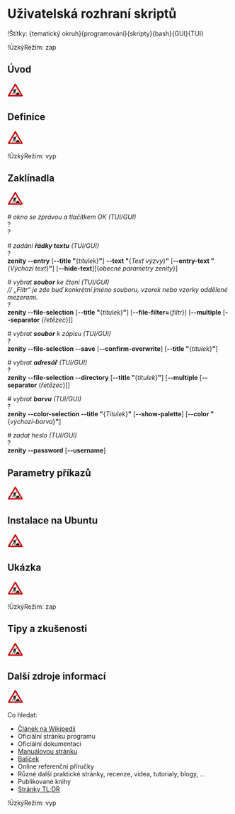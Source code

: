 <!--

Linux Kniha kouzel, kapitola Uživatelská rozhraní skriptů
Copyright (c) 2019 Singularis <singularis@volny.cz>

Toto dílo je dílem svobodné kultury; můžete ho šířit a modifikovat pod
podmínkami licence Creative Commons Attribution-ShareAlike 4.0 International
vydané neziskovou organizací Creative Commons. Text licence je přiložený
k tomuto projektu nebo ho můžete najít na webové adrese:

https://creativecommons.org/licenses/by-sa/4.0/

-->
<!--
Poznámky:

⊨
-->

# Uživatelská rozhraní skriptů

!Štítky: {tematický okruh}{programování}{skripty}{bash}{GUI}{TUI}

!ÚzkýRežim: zap

## Úvod
<!--
- Vymezte, co je předmětem této kapitoly.
- Obecně popište základní principy, na kterých fungují používané nástroje.
- Uveďte, co kapitola nepokrývá, ačkoliv by to čtenář mohl očekávat.
-->
![ve výstavbě](../obrazky/ve-vystavbe.png)

## Definice
<!--
- Uveďte výčet specifických pojmů pro použití v této kapitole a tyto pojmy definujte co nejprecizněji.
-->
![ve výstavbě](../obrazky/ve-vystavbe.png)

!ÚzkýRežim: vyp

## Zaklínadla
<!--
- Rozdělte na podsekce a naplňte „zaklínadly“.
-->
![ve výstavbě](../obrazky/ve-vystavbe.png)

*# okno se zprávou a tlačítkem OK (TUI/GUI)*<br>
?<br>
?

*# zadání **řádky textu** (TUI/GUI)*<br>
?<br>
**zenity \-\-entry** [**\-\-title "**{*titulek*}**"**] **\-\-text "**{*Text výzvy*}**"** [**\-\-entry-text "**{*Výchozí text*}**"**] <nic>[**\-\-hide-text**]<nic>[{*obecné parametry zenity*}]

*# vybrat **soubor** ke čtení (TUI/GUI)*<br>
*// „Filtr“ je zde buď konkrétní jméno souboru, vzorek nebo vzorky oddělené mezerami.*<br>
?<br>
**zenity \-\-file-selection** [**\-\-title "**{*titulek*}**"**] <nic>[**\-\-file-filter=**{*filtr*}] <nic>[**\-\-multiple** [**\-\-separator** {*řetězec*}]]

*# vybrat **soubor** k zápisu (TUI/GUI)*<br>
?<br>
**zenity \-\-file-selection \-\-save** [**\-\-confirm-overwrite**] <nic>[**\-\-title "**{*titulek*}**"**]

*# vybrat **adresář** (TUI/GUI)*<br>
?<br>
**zenity \-\-file-selection \-\-directory** [**\-\-title "**{*titulek*}**"**] <nic>[**\-\-multiple** [**\-\-separator** {*řetězec*}]]

*# vybrat **barvu** (TUI/GUI)*<br>
?<br>
**zenity \-\-color-selection \-\-title "**{*Titulek*}**"** [**\-\-show-palette**] <nic>[**\-\-color "**{*výchozí-barva*}**"**]
<!--
Barva např. rgb(1,2,3) nebo #aabbcc
-->

*# zadat heslo (TUI/GUI)*<br>
?<br>
**zenity \-\-password** [**\-\-username**]


## Parametry příkazů
<!--
- Pokud zaklínadla nepředstavují kompletní příkazy, v této sekci musíte popsat, jak z nich kompletní příkazy sestavit.
- Jinak by zde měl být přehled nejužitečnějších parametrů používaných nástrojů.
-->
![ve výstavbě](../obrazky/ve-vystavbe.png)

## Instalace na Ubuntu
<!--
- Jako zaklínadlo bez titulku uveďte příkazy (popř. i akce) nutné k instalaci a zprovoznění všech nástrojů požadovaných kterýmkoliv zaklínadlem uvedeným v kapitole. Po provedení těchto činností musí být nástroje plně zkonfigurované a připravené k práci.
- Ve výčtu balíčků k instalaci vycházejte z minimální instalace Ubuntu.
-->
![ve výstavbě](../obrazky/ve-vystavbe.png)

## Ukázka
<!--
- Tuto sekci ponechávat jen v kapitolách, kde dává smysl.
- Zdrojový kód, konfigurační soubor nebo interakce s programem, a to v úplnosti − ukázka musí být natolik úplná, aby ji v této podobě šlo spustit, ale současně natolik stručná, aby se vešla na jednu stranu A5.
- Snažte se v ukázce ilustrovat co nejvíc zaklínadel z této kapitoly.
-->
![ve výstavbě](../obrazky/ve-vystavbe.png)

!ÚzkýRežim: zap

## Tipy a zkušenosti
<!--
- Do odrážek uveďte konkrétní zkušenosti, které jste při práci s nástrojem získali; zejména případy, kdy vás chování programu překvapilo nebo očekáváte, že by mohlo překvapit začátečníky.
- Popište typické chyby nových uživatelů a jak se jim vyhnout.
- Buďte co nejstručnější; neodbíhejte k popisování čehokoliv vedlejšího, co je dost možné, že už čtenář zná.
-->
![ve výstavbě](../obrazky/ve-vystavbe.png)

<!--
Obecné parametry zenity:
--window-icon={error|info|question|warning|/cesta/k/obrázku}
--width={px}
--height={px}
--timeout={sec}

(+ --title, ale ten je důležitý)

Návratový kód zenity:
0 − úspěch, uživatel zadal hodnotu, vypsána na standardní výstup.
1 − storno; uživatel odmítl zadat hodnotu
5 − čas vypršel (byl-li zadán parametrem --timeout)

-->

## Další zdroje informací
<!--
- Uveďte, které informační zdroje jsou pro začátečníka nejlepší k získání rychlé a obsáhlé nápovědy. Typicky jsou to manuálové stránky, vestavěná nápověda programu nebo webové zdroje. Můžete uvést i přímé odkazy.
- V seznamu uveďte další webové zdroje, knihy apod.
- Pokud je vestavěná dokumentace programů (typicky v adresáři /usr/share/doc) užitečná, zmiňte ji také.
- Poznámka: Protože se tato sekce tiskne v úzkém režimu, zaklínadla smíte uvádět pouze bez titulku a bez poznámek pod čarou!
-->
![ve výstavbě](../obrazky/ve-vystavbe.png)

Co hledat:

* [Článek na Wikipedii](https://cs.wikipedia.org/wiki/Hlavn%C3%AD_strana)
* Oficiální stránku programu
* Oficiální dokumentaci
* [Manuálovou stránku](http://manpages.ubuntu.com/)
* [Balíček](https://packages.ubuntu.com/)
* Online referenční příručky
* Různé další praktické stránky, recenze, videa, tutorialy, blogy, ...
* Publikované knihy
* [Stránky TL;DR](https://github.com/tldr-pages/tldr/tree/master/pages/common)

!ÚzkýRežim: vyp
